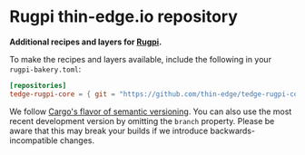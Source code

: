 # Rugpi thin-edge.io repository

**Additional recipes and layers for [Rugpi](https://rugpi.io).**

To make the recipes and layers available, include the following in your `rugpi-bakery.toml`:

```toml
[repositories]
tedge-rugpi-core = { git = "https://github.com/thin-edge/tedge-rugpi-core.git", branch = "v0.7" }
```

We follow [Cargo's flavor of semantic versioning](https://doc.rust-lang.org/cargo/reference/resolver.html#semver-compatibility).
You can also use the most recent development version by omitting the `branch` property.
Please be aware that this may break your builds if we introduce backwards-incompatible changes.
